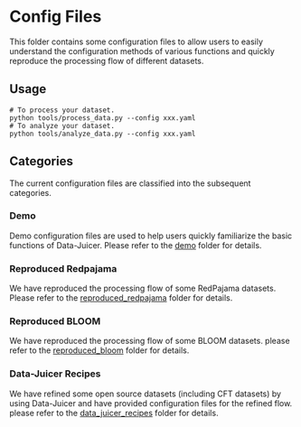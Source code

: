 # Config Files

This folder contains some configuration files to allow users to easily understand the configuration methods of various functions and quickly reproduce the processing flow of different datasets.

## Usage

```shell
# To process your dataset.
python tools/process_data.py --config xxx.yaml
# To analyze your dataset.
python tools/analyze_data.py --config xxx.yaml
```

## Categories

The current configuration files are classified into the subsequent categories.

### Demo

Demo configuration files are used to help users quickly familiarize the basic functions of Data-Juicer. Please refer to the [demo](demo) folder for details.


### Reproduced Redpajama

We have reproduced the processing flow of some RedPajama datasets. Please refer to the [reproduced_redpajama](reproduced_redpajama) folder for details.

### Reproduced BLOOM

We have reproduced the processing flow of some BLOOM datasets. please refer to the [reproduced_bloom](reproduced_bloom) folder for details.

### Data-Juicer Recipes
We have refined some open source datasets (including CFT datasets) by using Data-Juicer and have provided configuration files for the refined flow. please refer to the [data_juicer_recipes](data_juicer_recipes) folder for details.
